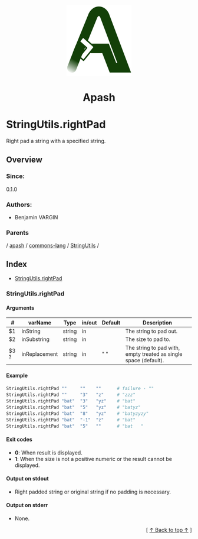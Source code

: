 
<div align='center' id='apash-top'>
  <a href='https://github.com/hastec-fr/apash'>
    <img alt='apash-logo' src='../../../../../../../assets/apash-logo.svg'/>
  </a>

  # Apash
</div>

# StringUtils.rightPad

Right pad a string with a specified string.

## Overview

### Since:
0.1.0

### Authors:
* Benjamin VARGIN

### Parents
<!-- apash.parentBegin -->
[](../../../../.md) / [apash](../../../apash.md) / [commons-lang](../../commons-lang.md) / [StringUtils](../StringUtils.md) / 
<!-- apash.parentEnd -->

## Index

* [StringUtils.rightPad](#stringutilsrightpad)

### StringUtils.rightPad

#### Arguments
| #      | varName        | Type          | in/out   | Default    | Description                           |
|--------|----------------|---------------|----------|------------|---------------------------------------|
| $1     | inString       | string        | in       |            | The string to pad out.                |
| $2     | inSubstring    | string        | in       |            | The size to pad to.                   |
| $3 ?   | inReplacement  | string        | in       | " "        | The string to pad with, empty treated as single space (default). |

#### Example

```bash
StringUtils.rightPad ""     ""    ""      # failure - ""
StringUtils.rightPad ""     "3"   "z"     # "zzz"
StringUtils.rightPad "bat"  "3"   "yz"    # "bat"
StringUtils.rightPad "bat"  "5"   "yz"    # "batyz"
StringUtils.rightPad "bat"  "8"   "yz"    # "batyzyzy"
StringUtils.rightPad "bat"  "-1"  "z"     # "bat"
StringUtils.rightPad "bat"  "5"   ""      # "bat   "
```

#### Exit codes

* **0**: When result is displayed.
* **1**: When the size is not a positive numeric or the result cannot be displayed.

#### Output on stdout

* Right padded string or original string if no padding is necessary.

#### Output on stderr

* None.


  <div align='right'>[ <a href='#apash-top'>↑ Back to top ↑</a> ]</div>

